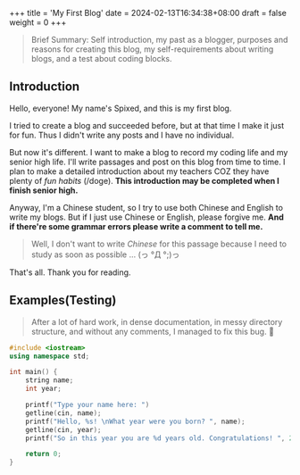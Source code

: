 +++
title = 'My First Blog'
date = 2024-02-13T16:34:38+08:00
draft = false
weight = 0
+++

> Brief Summary: Self introduction, my past as a blogger, purposes and reasons for creating this blog, my self-requirements about writing blogs, and a test about coding blocks. 


## Introduction

Hello, everyone! My name's Spixed, and this is my first blog. 

I tried to create a blog and succeeded before, but at that time I make it just for fun. Thus I didn't write any posts and I have no individual. 

But now it's different. I want to make a blog to record my coding life and my senior high life. I'll write passages and post on this blog from time to time. I plan to make a detailed introduction about my teachers COZ they have plenty of *fun habits* (/doge). **This introduction may be completed when I finish senior high.**

Anyway, I'm a Chinese student, so I try to use both Chinese and English to write my blogs. But if I just use Chinese or English, please forgive me. **And if there're some grammar errors please write a comment to tell me.**
>Well, I don't want to write *Chinese* for this passage because I need to study as soon as possible ... (っ °Д °;)っ

That's all. Thank you for reading. 


## Examples(Testing)
> After a lot of hard work, in dense documentation, in messy directory structure, and without any comments, I managed to fix this bug. 🥳

```cpp
#include <iostream>
using namespace std;

int main() {
    string name;
    int year;

    printf("Type your name here: ")
    getline(cin, name);
    printf("Hello, %s! \nWhat year were you born? ", name);
    getline(cin, year);
    printf("So in this year you are %d years old. Congratulations! ", 2024 - year);

    return 0;
}
```